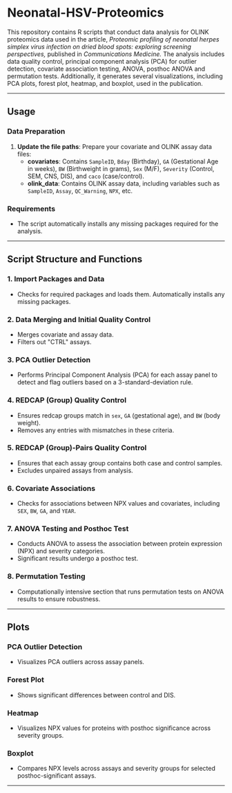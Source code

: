 # **Neonatal-HSV-Proteomics**

This repository contains R scripts that conduct data analysis for OLINK proteomics data used in the article, *Proteomic profiling of neonatal herpes simplex virus infection on dried blood spots: exploring screening perspectives,* published in *Communications Medicine.* The analysis includes data quality control, principal component analysis (PCA) for outlier detection, covariate association testing, ANOVA, posthoc ANOVA and permutation tests. Additionally, it generates several visualizations, including PCA plots, forest plot, heatmap, and boxplot, used in the publication.

---

## **Usage**

### **Data Preparation**

1. **Update the file paths**: Prepare your covariate and OLINK assay data files:
   * **covariates**: Contains `SampleID`, `Bday` (Birthday), `GA` (Gestational Age in weeks), `BW` (Birthweight in grams), `Sex` (M/F), `Severity` (Control, SEM, CNS, DIS), and `caco` (case/control).
   * **olink_data**: Contains OLINK assay data, including variables such as `SampleID`, `Assay`, `QC_Warning`, `NPX`, etc.

### **Requirements**

* The script automatically installs any missing packages required for the analysis.

---

## **Script Structure and Functions**

### **1. Import Packages and Data**
* Checks for required packages and loads them. Automatically installs any missing packages.

### **2. Data Merging and Initial Quality Control**
* Merges covariate and assay data.
* Filters out "CTRL" assays.

### **3. PCA Outlier Detection**
   * Performs Principal Component Analysis (PCA) for each assay panel to detect and flag outliers based on a 3-standard-deviation rule.

### **4. REDCAP (Group) Quality Control**
   * Ensures redcap groups match in `sex`, `GA` (gestational age), and `BW` (body weight).
   * Removes any entries with mismatches in these criteria.

### **5. REDCAP (Group)-Pairs Quality Control**
   * Ensures that each assay group contains both case and control samples.
   * Excludes unpaired assays from analysis.

### **6. Covariate Associations**
   * Checks for associations between NPX values and covariates, including `SEX`, `BW`, `GA`, and `YEAR`.

### **7. ANOVA Testing and Posthoc Test**
   * Conducts ANOVA to assess the association between protein expression (NPX) and severity categories.
   * Significant results undergo a posthoc test.

### **8. Permutation Testing**
   * Computationally intensive section that runs permutation tests on ANOVA results to ensure robustness.

---

## **Plots**

### **PCA Outlier Detection**
* Visualizes PCA outliers across assay panels.

### **Forest Plot**
* Shows significant differences between control and DIS.

### **Heatmap**
* Visualizes NPX values for proteins with posthoc significance across severity groups.

### **Boxplot**
* Compares NPX levels across assays and severity groups for selected posthoc-significant assays.

---

